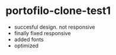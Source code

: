 # portofilo-clone-test1
- succesful design. not responsive
- finally fixed responsive
- added fonts
- optimized
